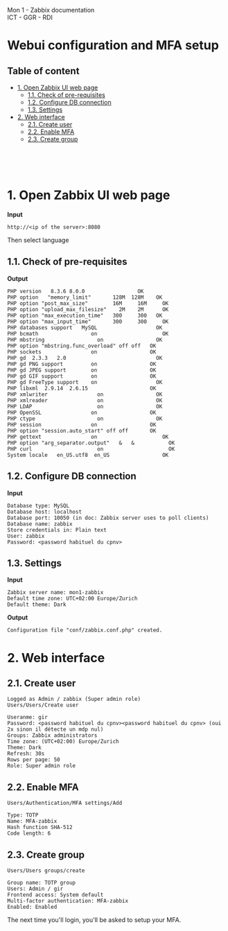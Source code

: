 Mon 1 - Zabbix documentation <br>
ICT - GGR - RDI

# Webui configuration and MFA setup

## Table of content
- [1. Open Zabbix UI web page](#1-open-zabbix-ui-web-page)
  - [1.1. Check of pre-requisites](#11-check-of-pre-requisites)
  - [1.2. Configure DB connection](#12-configure-db-connection)
  - [1.3. Settings](#13-settings)
- [2. Web interface](#2-web-interface)
  - [2.1. Create user](#21-create-user)
  - [2.2. Enable MFA](#22-enable-mfa)
  - [2.3. Create group](#23-create-group)


<br>
<br>
<br>

# 1. Open Zabbix UI web page
**Input**
```
http://<ip of the server>:8080
```
Then select language
## 1.1. Check of pre-requisites
**Output**
```
PHP version	  8.3.6	8.0.0	              OK
PHP option   "memory_limit"	      128M	128M	OK
PHP option "post_max_size"	      16M	  16M	  OK
PHP option "upload_max_filesize"	2M	  2M	  OK
PHP option "max_execution_time"	  300	  300  	OK
PHP option "max_input_time"	      300	  300	  OK
PHP databases support	MySQL                   OK
PHP bcmath	               on		              OK
PHP mbstring	             on                 OK
PHP option "mbstring.func_overload"	off	off	  OK
PHP sockets	               on                 OK
PHP gd	2.3.3	2.0                             OK
PHP gd PNG support	       on                 OK
PHP gd JPEG support	       on                 OK
PHP gd GIF support	       on                 OK
PHP gd FreeType support	   on	                OK
PHP libxml	2.9.14	2.6.15	                  OK
PHP xmlwriter	             on                 OK
PHP xmlreader	             on                 OK
PHP LDAP	                 on                 OK
PHP OpenSSL	               on                 OK
PHP ctype	                 on                 OK
PHP session	               on                 OK
PHP option "session.auto_start"	off	off	      OK
PHP gettext	               on		              OK
PHP option "arg_separator.output"	&	&	        OK
PHP curl	                 on              		OK
System locale	en_US.utf8	en_US	              OK
```

## 1.2. Configure DB connection
**Input**
```
Database type: MySQL
Database host: localhost
Database port: 10050 (in doc: Zabbix server uses to poll clients)
Database name: zabbix
Store credentials in: Plain text
User: zabbix
Password: <password habituel du cpnv>
```

## 1.3. Settings
**Input**
```
Zabbix server name: mon1-zabbix
Default time zone: UTC+02:00 Europe/Zurich
Default theme: Dark
```
**Output**
```
Configuration file "conf/zabbix.conf.php" created.
```

# 2. Web interface
## 2.1. Create user
```
Logged as Admin / zabbix (Super admin role)
Users/Users/Create user

Useranme: gir
Password: <password habituel du cpnv><password habituel du cpnv> (oui 2x sinon il détecte un mdp nul)
Groups: Zabbix administrators
Time zone: (UTC+02:00) Europe/Zurich
Theme: Dark
Refresh: 30s
Rows per page: 50
Role: Super admin role
```

## 2.2. Enable MFA
```
Users/Authentication/MFA settings/Add

Type: TOTP
Name: MFA-zabbix
Hash function SHA-512
Code length: 6
```

## 2.3. Create group
```
Users/Users groups/create

Group name: TOTP group
Users: Admin / gir
Frontend access: System default
Multi-factor authentication: MFA-zabbix
Enabled: Enabled
```
The next time you'll login, you'll be asked to setup your MFA.
